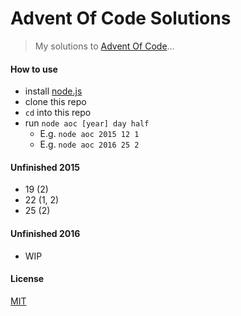 # Advent Of Code Solutions

> My solutions to [Advent Of Code](http://adventofcode.com/)...

#### How to use

- install [node.js](https://nodejs.org/en/download)
- clone this repo
- `cd` into this repo
- run `node aoc [year] day half`
   - E.g. `node aoc 2015 12 1`
   - E.g. `node aoc 2016 25 2`

#### Unfinished 2015

- 19 (2)
- 22 (1, 2)
- 25 (2)

#### Unfinished 2016

- WIP

#### License

[MIT](http://choosealicense.com/licenses/mit/)
